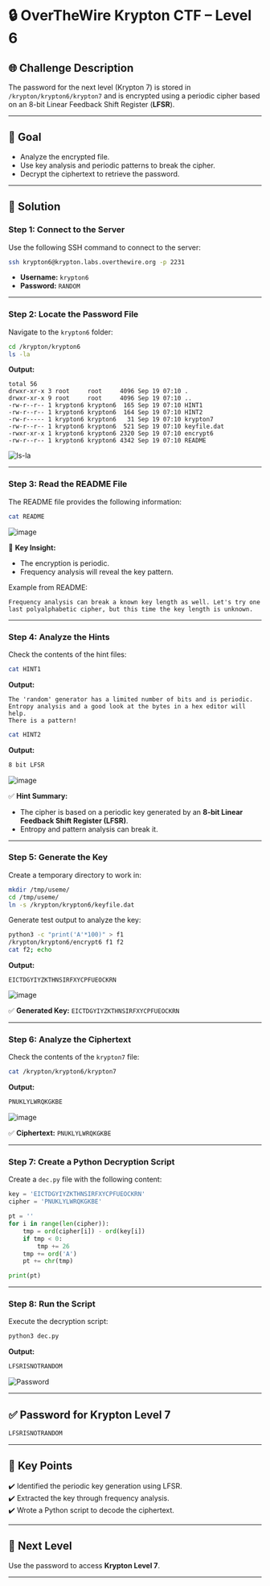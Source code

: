# 🔒 OverTheWire Krypton CTF – Level 6

## 🌐 **Challenge Description**  
The password for the next level (Krypton 7) is stored in `/krypton/krypton6/krypton7` and is encrypted using a periodic cipher based on an 8-bit Linear Feedback Shift Register (**LFSR**).

---

## 🎯 **Goal**  
- Analyze the encrypted file.  
- Use key analysis and periodic patterns to break the cipher.  
- Decrypt the ciphertext to retrieve the password.  

---

## 🚀 **Solution**  

### **Step 1: Connect to the Server**  
Use the following SSH command to connect to the server:

```bash
ssh krypton6@krypton.labs.overthewire.org -p 2231
```

- **Username:** `krypton6`  
- **Password:** `RANDOM`  

---

### **Step 2: Locate the Password File**  
Navigate to the `krypton6` folder:

```bash
cd /krypton/krypton6
ls -la
```

**Output:**  
```
total 56
drwxr-xr-x 3 root     root     4096 Sep 19 07:10 .
drwxr-xr-x 9 root     root     4096 Sep 19 07:10 ..
-rw-r--r-- 1 krypton6 krypton6  165 Sep 19 07:10 HINT1
-rw-r--r-- 1 krypton6 krypton6  164 Sep 19 07:10 HINT2
-rw-r----- 1 krypton6 krypton6   31 Sep 19 07:10 krypton7
-rw-r--r-- 1 krypton6 krypton6  521 Sep 19 07:10 keyfile.dat
-rwxr-xr-x 1 krypton6 krypton6 2320 Sep 19 07:10 encrypt6
-rw-r--r-- 1 krypton6 krypton6 4342 Sep 19 07:10 README
```

![ls-la](https://github.com/user-attachments/assets/2f07c3d5-5f37-4cf2-b79e-121a4664f132)

---

### **Step 3: Read the README File**  
The README file provides the following information:

```bash
cat README
```

![image](https://github.com/user-attachments/assets/7664986a-e0f8-439a-86a2-247b569d087b)

📌 **Key Insight:**  
- The encryption is periodic.  
- Frequency analysis will reveal the key pattern.  

Example from README:
```
Frequency analysis can break a known key length as well. Let's try one last polyalphabetic cipher, but this time the key length is unknown.
```

---

### **Step 4: Analyze the Hints**  
Check the contents of the hint files:

```bash
cat HINT1
```

**Output:**  
```
The 'random' generator has a limited number of bits and is periodic.
Entropy analysis and a good look at the bytes in a hex editor will help.
There is a pattern!
```

```bash
cat HINT2
```

**Output:**  
```bash
8 bit LFSR
```

![image](https://github.com/user-attachments/assets/5408b95f-f671-4fd5-9802-446ce9b411b9)

✅ **Hint Summary:**  
- The cipher is based on a periodic key generated by an **8-bit Linear Feedback Shift Register (LFSR)**.  
- Entropy and pattern analysis can break it.  

---

### **Step 5: Generate the Key**  
Create a temporary directory to work in:

```bash
mkdir /tmp/useme/
cd /tmp/useme/
ln -s /krypton/krypton6/keyfile.dat
```

Generate test output to analyze the key:

```bash
python3 -c "print('A'*100)" > f1
/krypton/krypton6/encrypt6 f1 f2
cat f2; echo
```

**Output:**  
```
EICTDGYIYZKTHNSIRFXYCPFUEOCKRN
```

![image](https://github.com/user-attachments/assets/31c3f2e4-a8f5-4d1c-b27e-e2846cda9979)

✅ **Generated Key:** `EICTDGYIYZKTHNSIRFXYCPFUEOCKRN`

---

### **Step 6: Analyze the Ciphertext**  
Check the contents of the `krypton7` file:

```bash
cat /krypton/krypton6/krypton7
```

**Output:**  
```bash
PNUKLYLWRQKGKBE
```

![image](https://github.com/user-attachments/assets/67f340f1-ada5-46a9-a253-deb126263369)

✅ **Ciphertext:** `PNUKLYLWRQKGKBE`

---

### **Step 7: Create a Python Decryption Script**  
Create a `dec.py` file with the following content:

```python
key = 'EICTDGYIYZKTHNSIRFXYCPFUEOCKRN'
cipher = 'PNUKLYLWRQKGKBE'

pt = ''
for i in range(len(cipher)):
    tmp = ord(cipher[i]) - ord(key[i])
    if tmp < 0:
        tmp += 26
    tmp += ord('A')
    pt += chr(tmp)

print(pt)
```

---

### **Step 8: Run the Script**  
Execute the decryption script:

```bash
python3 dec.py
```

**Output:**  
```bash
LFSRISNOTRANDOM
```

![Password](https://github.com/user-attachments/assets/71fd79c5-2d25-49ba-b806-7d230a4a2438)

---

## ✅ **Password for Krypton Level 7**  
```bash
LFSRISNOTRANDOM
```

---

## 🌟 **Key Points**  
✔️ Identified the periodic key generation using LFSR.  
✔️ Extracted the key through frequency analysis.  
✔️ Wrote a Python script to decode the ciphertext.  

---

## 🎯 **Next Level**  
Use the password to access **Krypton Level 7**.  

---
